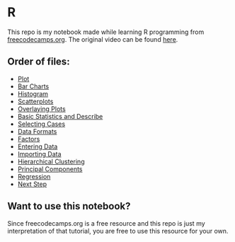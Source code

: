 # R

This repo is my notebook made while learning R programming from [freecodecamps.org](https://www.freecodecamp.org/).
The original video can be found [here](https://www.youtube.com/watch?v=_V8eKsto3Ug).

## Order of files:
* [Plot](https://github.com/spsaroj/R-self-learning-Jupyter-Notebook/blob/master/Plot%20Intro.ipynb)
* [Bar Charts](https://github.com/spsaroj/R-self-learning-Jupyter-Notebook/blob/master/Bar%20charts.ipynb)
* [Histogram](https://github.com/spsaroj/R-self-learning-Jupyter-Notebook/blob/master/Histogram.ipynb)
* [Scatterplots](https://github.com/spsaroj/R-self-learning-Jupyter-Notebook/blob/master/Scatterplot.ipynb)
* [Overlaying Plots](https://github.com/spsaroj/R-self-learning-Jupyter-Notebook/blob/master/Overlaying%20Plots.ipynb)
* [Basic Statistics and Describe](https://github.com/spsaroj/R-self-learning-Jupyter-Notebook/blob/master/Basic%20Statistics%20and%20Describe.ipynb)
* [Selecting Cases](https://github.com/spsaroj/R-self-learning-Jupyter-Notebook/blob/master/Selecting%20Cases.ipynb)
* [Data Formats](https://github.com/spsaroj/R-self-learning-Jupyter-Notebook/blob/master/Data%20Formats.ipynb)
* [Factors](https://github.com/spsaroj/R-self-learning-Jupyter-Notebook/blob/master/Factors.ipynb)
* [Entering Data](https://github.com/spsaroj/R-self-learning-Jupyter-Notebook/blob/master/Entering%20Data.ipynb)
* [Importing Data](https://github.com/spsaroj/R-self-learning-Jupyter-Notebook/blob/master/Importing%20Data.ipynb)
* [Hierarchical Clustering](https://github.com/spsaroj/R-self-learning-Jupyter-Notebook/blob/master/Hierarchical%20Clustering%20.ipynb)
* [Principal Components](https://github.com/spsaroj/R-self-learning-Jupyter-Notebook/blob/master/Principal%20Components.ipynb)
* [Regression](https://github.com/spsaroj/R-self-learning-Jupyter-Notebook/blob/master/Regression.ipynb)
* [Next Step](https://github.com/spsaroj/R-self-learning-Jupyter-Notebook/blob/master/Next%20Step.ipynb)

## Want to use this notebook?
Since freecodecamps.org is a free resource and this repo is just my interpretation of that tutorial, you are free to use this resource for your own.
